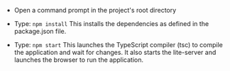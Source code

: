 - Open a command prompt in the project's root directory

- Type: `npm install`
    This installs the dependencies as defined in the package.json file.
    
- Type: `npm start`
    This launches the TypeScript compiler (tsc) to compile the application and wait for changes. 
    It also starts the lite-server and launches the browser to run the application.
